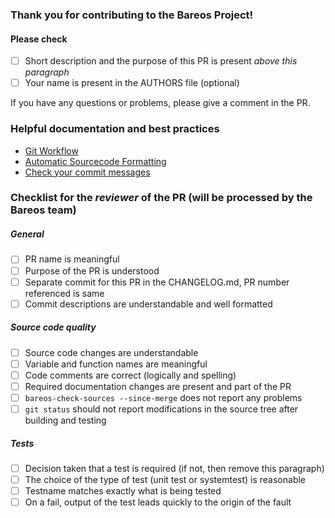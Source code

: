 ### Thank you for contributing to the Bareos Project!

#### Please check

- [ ] Short description and the purpose of this PR is present _above this paragraph_
- [ ] Your name is present in the AUTHORS file (optional)

If you have any questions or problems, please give a comment in the PR.

### Helpful documentation and best practices

- [Git Workflow](https://docs.bareos.org/DeveloperGuide/gitworkflow.html)
- [Automatic Sourcecode Formatting](https://docs.bareos.org/DeveloperGuide/generaldevel.html#automatic-sourcecode-formatting)
- [Check your commit messages](https://docs.bareos.org/DeveloperGuide/gitworkflow.html#commits)


### Checklist for the _reviewer_ of the PR (will be processed by the Bareos team)

##### General

- [ ] PR name is meaningful
- [ ] Purpose of the PR is understood
- [ ] Separate commit for this PR in the CHANGELOG.md, PR number referenced is same
- [ ] Commit descriptions are understandable and well formatted

##### Source code quality

- [ ] Source code changes are understandable
- [ ] Variable and function names are meaningful
- [ ] Code comments are correct (logically and spelling)
- [ ] Required documentation changes are present and part of the PR
- [ ] `bareos-check-sources --since-merge` does not report any problems
- [ ] `git status` should not report modifications in the source tree after building and testing

##### Tests

- [ ] Decision taken that a test is required (if not, then remove this paragraph)
- [ ] The choice of the type of test (unit test or systemtest) is reasonable
- [ ] Testname matches exactly what is being tested
- [ ] On a fail, output of the test leads quickly to the origin of the fault

